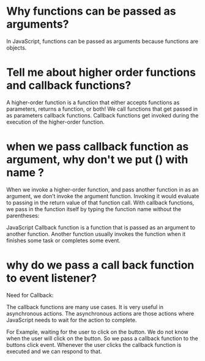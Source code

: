 # Why functions can be passed as arguments?
In JavaScript, functions can be passed as arguments because functions are objects.

# Tell me about higher order functions and callback functions?
A higher-order function is a function that either accepts functions as parameters, returns a function, or both! 
We call functions that get passed in as parameters callback functions. Callback functions get invoked during the execution of the higher-order function.

# when we pass callback function as argument, why don't we put () with name ?
When we invoke a higher-order function, and pass another function in as an argument, we don’t invoke the argument function. Invoking it would evaluate to passing in the return value of that function call. With callback functions, we pass in the function itself by typing the function name without the parentheses:

JavaScript Callback function is a function that is passed as an argument to another function. Another function usually invokes the function when it finishes some task or completes some event.

# why do we pass a call back function to event listener?

Need for Callback:

The callback functions are many use cases. It is very useful in asynchronous actions. The asynchronous actions are those actions where JavaScript needs to wait for the action to complete.

For Example, waiting for the user to click on the button. We do not know when the user will click on the button. So we pass a callback function to the buttons click event. Whenever the user clicks the callback function is executed and we can respond to that.